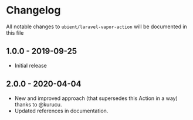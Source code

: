 # Changelog

All notable changes to `ubient/laravel-vapor-action` will be documented in this file

## 1.0.0 - 2019-09-25
- Initial release

## 2.0.0 - 2020-04-04
- New and improved approach (that supersedes this Action in a way) thanks to @kurucu.
- Updated references in documentation.
